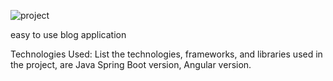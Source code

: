 ![project](https://github.com/dubey1akash/blog-springboot/assets/113252409/46b45226-6fd7-4549-9d10-520eaaea39fa)

easy to use blog application

Technologies Used:
List the technologies, frameworks, and libraries used in the project, are Java Spring Boot version, Angular version.
